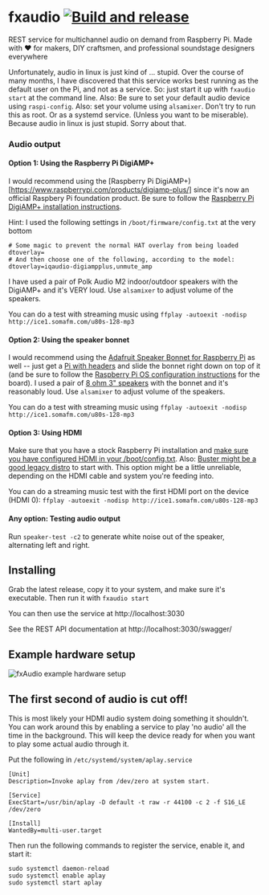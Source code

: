 # fxaudio [![Build and release](https://github.com/danesparza/fxaudio/actions/workflows/release.yaml/badge.svg)](https://github.com/danesparza/fxaudio/actions/workflows/release.yaml) 
REST service for multichannel audio on demand from Raspberry Pi.  Made with ❤️ for makers, DIY craftsmen, and professional soundstage designers everywhere

Unfortunately, audio in linux is just kind of ... stupid.  Over the course of many months, I have discovered that this service works best running as the default user on the Pi, and not as a service.  So:  just start it up with `fxaudio start` at the command line.  Also:  Be sure to set your default audio device using `raspi-config`.  Also:  set your volume using `alsamixer`.  Don't try to run this as root.  Or as a systemd service.  (Unless you want to be miserable).  Because audio in linux is just stupid.  Sorry about that.

### Audio output
#### Option 1: Using the Raspberry Pi DigiAMP+
I would recommend using the [Raspberry Pi DigiAMP+)[https://www.raspberrypi.com/products/digiamp-plus/] since it's now an official Raspbery Pi foundation product. Be sure to follow the [Raspberry Pi DigiAMP+ installation instructions](https://www.raspberrypi.com/documentation/accessories/audio.html#raspberry-pi-digiamp).  

Hint:  I used the following settings in `/boot/firmware/config.txt` at the very bottom
```
# Some magic to prevent the normal HAT overlay from being loaded
dtoverlay=
# And then choose one of the following, according to the model:
dtoverlay=iqaudio-digiampplus,unmute_amp
```

I have used a pair of Polk Audio M2 indoor/outdoor speakers with the DigiAMP+ and it's VERY loud. Use `alsamixer` to adjust volume of the speakers.

You can do a test with streaming music using `ffplay -autoexit -nodisp http://ice1.somafm.com/u80s-128-mp3`

#### Option 2: Using the speaker bonnet
I would recommend using the [Adafruit Speaker Bonnet for Raspberry Pi](https://learn.adafruit.com/adafruit-speaker-bonnet-for-raspberry-pi/overview) as well -- just get a [Pi with headers](https://www.adafruit.com/product/3708) and slide the bonnet right down on top of it (and be sure to follow the [Raspberry Pi OS configuration instructions](https://learn.adafruit.com/adafruit-speaker-bonnet-for-raspberry-pi/raspberry-pi-usage) for the board).  I used a pair of [8 ohm 3" speakers](https://www.adafruit.com/product/1313) with the bonnet and it's reasonably loud. Use `alsamixer` to adjust volume of the speakers.

You can do a test with streaming music using `ffplay -autoexit -nodisp http://ice1.somafm.com/u80s-128-mp3`

#### Option 3: Using HDMI
Make sure that you have a stock Raspberry Pi installation and [make sure you have configured HDMI in your /boot/config.txt](https://raspberrypi.stackexchange.com/questions/32717/how-to-enable-sound-on-hdmi).  Also: [Buster might be a good legacy distro](https://www.reddit.com/r/raspberry_pi/comments/qujijj/no_hdmi_audio_in_raspiconfig_raspberry_os_lite/) to start with.  This option might be a little unreliable, depending on the HDMI cable and system you're feeding into.

You can do a streaming music test with the first HDMI port on the device (HDMI 0): `ffplay -autoexit -nodisp http://ice1.somafm.com/u80s-128-mp3`

#### Any option: Testing audio output
Run `speaker-test -c2` to generate white noise out of the speaker, alternating left and right.

## Installing
Grab the latest release, copy it to your system, and make sure it's executable.  Then run it with `fxaudio start`

You can then use the service at http://localhost:3030

See the REST API documentation at http://localhost:3030/swagger/

## Example hardware setup
![fxAudio example hardware setup](fxAudio_hardware_annotated.png)

## The first second of audio is cut off!
This is most likely your HDMI audio system doing something it shouldn't.  You can work around this by enabling a service to play 'no audio' all the time in the background.  This will keep the device ready for when you want to play some actual audio through it.  

Put the following in `/etc/systemd/system/aplay.service`

```
[Unit]
Description=Invoke aplay from /dev/zero at system start.

[Service]
ExecStart=/usr/bin/aplay -D default -t raw -r 44100 -c 2 -f S16_LE /dev/zero

[Install]
WantedBy=multi-user.target
```

Then run the following commands to register the service, enable it, and start it:

```
sudo systemctl daemon-reload
sudo systemctl enable aplay
sudo systemctl start aplay
```

